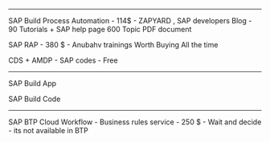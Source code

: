 

------------------------


SAP Build Process Automation  -  114$ - ZAPYARD , SAP developers Blog - 90 Tutorials + SAP help page 600 Topic PDF document 

SAP RAP  - 380 $ - Anubahv trainings Worth Buying All the time 

CDS + AMDP - SAP codes - Free 


------------------------


SAP Build App

SAP Build Code 


------------------------


SAP BTP Cloud Workflow - Business rules service  - 250 $ - Wait and decide - its not available in BTP 
